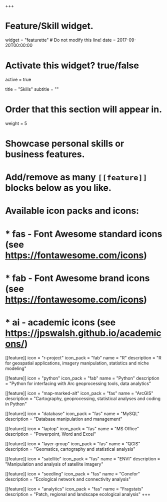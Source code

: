 +++
# Feature/Skill widget.
widget = "featurette"  # Do not modify this line!
date = 2017-09-20T00:00:00

# Activate this widget? true/false
active = true

title = "Skills"
subtitle = ""

# Order that this section will appear in.
weight = 5

# Showcase personal skills or business features.
# 
# Add/remove as many `[[feature]]` blocks below as you like.
# 
# Available icon packs and icons:
# * fas - Font Awesome standard icons (see https://fontawesome.com/icons)
# * fab - Font Awesome brand icons (see https://fontawesome.com/icons)
# * ai - academic icons (see https://jpswalsh.github.io/academicons/)

[[feature]]
  icon = "r-project"
  icon_pack = "fab"
  name = "R"
  description = "R for geospatial applications, imagery manipulation, statistics and niche modeling"
  
[[feature]]
  icon = "python"
  icon_pack = "fab"
  name = "Python"
  description = "Python for interfacing with Arc geoprocessing tools, data analytics"  
  
[[feature]]
  icon = "map-marked-alt"
  icon_pack = "fas"
  name = "ArcGIS"
  description = "Cartography, geoprocessing, statistical analyses and coding in Python"
  
[[feature]]
  icon = "database"
  icon_pack = "fas"
  name = "MySQL"
  description = "Database manipulation and management"
    
[[feature]]
  icon = "laptop"
  icon_pack = "fas"
  name = "MS Office"
  description = "Powerpoint, Word and Excel"
  
[[feature]]
  icon = "layer-group"
  icon_pack = "fas"
  name = "QGIS"
  description = "Geomatics, cartography and statistical analysis"
  
[[feature]]
  icon = "satellite"
  icon_pack = "fas"
  name = "ENVI"
  description = "Manipulation and analysis of satellite imagery"
  
[[feature]]
  icon = "seedling"
  icon_pack = "fas"
  name = "Conefor"
  description = "Ecological network and connectivity analysis"
  
 [[feature]]
  icon = "analytics"
  icon_pack = "fas"
  name = "Fragstats"
  description = "Patch, regional and landscape ecological analysis"
+++
